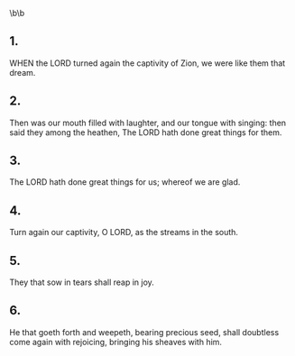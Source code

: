 \b\b
## 1.
WHEN the LORD turned again the captivity of Zion, we were like them that dream.
## 2.
Then was our mouth filled with laughter, and our tongue with singing: then said they among the heathen, The LORD hath done great things for them.
## 3.
The LORD hath done great things for us; whereof we are glad.
## 4.
Turn again our captivity, O LORD, as the streams in the south.
## 5.
They that sow in tears shall reap in joy.
## 6.
He that goeth forth and weepeth, bearing precious seed, shall doubtless come again with rejoicing, bringing his sheaves with him.
